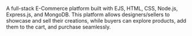 A full-stack E-Commerce platform built with EJS, HTML, CSS, Node.js, Express.js, and MongoDB.
This platform allows designers/sellers to showcase and sell their creations, while buyers can explore products, add them to the cart, and purchase seamlessly.
